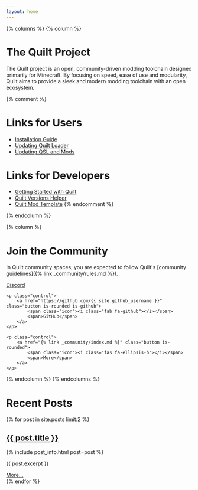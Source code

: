 ```yaml
---
layout: home
---
```


{% columns %}
{% column %}
# The Quilt Project

The Quilt project is an open, community-driven modding toolchain designed
primarily for Minecraft. By focusing on speed, ease of use and modularity,
Quilt aims to provide a sleek and modern modding toolchain with an open
ecosystem.

{% comment %}
# Links for Users
- [Installation Guide]()
- [Updating Quilt Loader]()
- [Updating QSL and Mods]()

# Links for Developers
- [Getting Started with Quilt]()
- [Quilt Versions Helper]()
- [Quilt Mod Template]()
{% endcomment %}

{% endcolumn %}

{% column %}
# Join the Community

In Quilt community spaces, you are expected to follow Quilt's [community
guidelines]({% link _community/rules.md %}).

<div class="field is-grouped is-grouped-centered font-header">
    <p class="control">
        <a href="{{ site.discord_community }}" class="button is-rounded is-discord">
            <span class="icon"><i class="fab fa-discord"></i></span>
            <span>Discord</span>
        </a>
    </p>
    
    <p class="control">
        <a href="https://github.com/{{ site.github_username }}" class="button is-rounded is-github">
            <span class="icon"><i class="fab fa-github"></i></span>
            <span>GitHub</span>
        </a>
    </p>
    
    <p class="control">
        <a href="{% link _community/index.md %}" class="button is-rounded">
            <span class="icon"><i class="fas fa-ellipsis-h"></i></span> 
            <span>More</span>
        </a>
    </p>
</div>

{% endcolumn %}
{% endcolumns %}

# Recent Posts

{% for post in site.posts limit:2 %}
<article class="blog-post">
    <h2 class="subtitle"><a href="{{ post.url }}">{{ post.title }}</a></h2>
    {% include post_info.html post=post %}
    <p>{{ post.excerpt }}</p>
    <a href="{{ post.url }}">More...</a>
</article>
{% endfor %}

